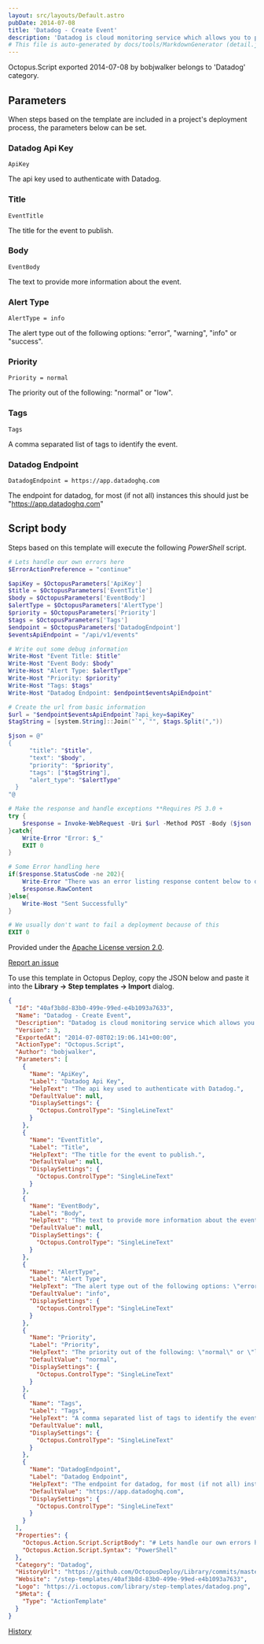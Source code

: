 ```yaml
---
layout: src/layouts/Default.astro
pubDate: 2014-07-08
title: 'Datadog - Create Event'
description: 'Datadog is cloud monitoring service which allows you to push arbitrary events into via an api.  This task allows you to create an event to correlate with other data.'
# This file is auto-generated by docs/tools/MarkdownGenerator (detail.js)
---
```


Octopus.Script exported 2014-07-08 by bobjwalker belongs to 'Datadog' category.

## Parameters

When steps based on the template are included in a project's deployment process, the parameters below can be set.


<div class="param">

### Datadog Api Key

`ApiKey`

The api key used to authenticate with Datadog.

</div>
        
<div class="param">

### Title

`EventTitle`

The title for the event to publish.

</div>
        
<div class="param">

### Body

`EventBody`

The text to provide more information about the event.

</div>
        
<div class="param">

### Alert Type

`AlertType = info`

The alert type out of the following options: "error", "warning", "info" or "success".

</div>
        
<div class="param">

### Priority

`Priority = normal`

The priority out of the following: "normal" or "low".

</div>
        
<div class="param">

### Tags

`Tags`

A comma separated list of tags to identify the event.

</div>
        
<div class="param">

### Datadog Endpoint

`DatadogEndpoint = https://app.datadoghq.com`

The endpoint for datadog, for most (if not all) instances this should just be "https://app.datadoghq.com"

</div>
        

## Script body

Steps based on this template will execute the following *PowerShell* script.

```PowerShell
# Lets handle our own errors here
$ErrorActionPreference = "continue"

$apiKey = $OctopusParameters['ApiKey']
$title = $OctopusParameters['EventTitle']
$body = $OctopusParameters['EventBody']
$alertType = $OctopusParameters['AlertType']
$priority = $OctopusParameters['Priority']
$tags = $OctopusParameters['Tags']
$endpoint = $OctopusParameters['DatadogEndpoint']
$eventsApiEndpoint = "/api/v1/events"

# Write out some debug information
Write-Host "Event Title: $title"
Write-Host "Event Body: $body"
Write-Host "Alert Type: $alertType"
Write-Host "Priority: $priority"
Write-Host "Tags: $tags"
Write-Host "Datadog Endpoint: $endpoint$eventsApiEndpoint"

# Create the url from basic information
$url = "$endpoint$eventsApiEndpoint`?api_key=$apiKey"
$tagString = [system.String]::Join("`",`"", $tags.Split(","))

$json = @"
{
      "title": "$title",
      "text": "$body",
      "priority": "$priority",
      "tags": ["$tagString"],
      "alert_type": "$alertType"
  }
"@

# Make the response and handle exceptions **Requires PS 3.0 + 
try {
    $response = Invoke-WebRequest -Uri $url -Method POST -Body ($json | ConvertFrom-Json | ConvertTo-Json) -ContentType "Application/json" -UseBasicParsing
}catch{
    Write-Error "Error: $_"
    EXIT 0
}

# Some Error handling here
if($response.StatusCode -ne 202){
    Write-Error "There was an error listing response content below to debug"
    $response.RawContent
}else{
    Write-Host "Sent Successfully"
}

# We usually don't want to fail a deployment because of this
EXIT 0
```

Provided under the [Apache License version 2.0](https://github.com/OctopusDeploy/Library/blob/master/LICENSE.txt).

[Report an issue](https://github.com/OctopusDeploy/Library/issues/new?assignees=&labels=&projects=&template=bug-report.yml&title=Issue%20with%20Datadog%20-%20Create%20Event&step-template=Datadog%20-%20Create%20Event)

<div class="get-json">

To use this template in Octopus Deploy, copy the JSON below and paste it into the **Library → Step templates → Import** dialog.

```json
{
  "Id": "40af3b8d-83b0-499e-99ed-e4b1093a7633",
  "Name": "Datadog - Create Event",
  "Description": "Datadog is cloud monitoring service which allows you to push arbitrary events into via an api.  This task allows you to create an event to correlate with other data.",
  "Version": 3,
  "ExportedAt": "2014-07-08T02:19:06.141+00:00",
  "ActionType": "Octopus.Script",
  "Author": "bobjwalker",
  "Parameters": [
    {
      "Name": "ApiKey",
      "Label": "Datadog Api Key",
      "HelpText": "The api key used to authenticate with Datadog.",
      "DefaultValue": null,
      "DisplaySettings": {
        "Octopus.ControlType": "SingleLineText"
      }
    },
    {
      "Name": "EventTitle",
      "Label": "Title",
      "HelpText": "The title for the event to publish.",
      "DefaultValue": null,
      "DisplaySettings": {
        "Octopus.ControlType": "SingleLineText"
      }
    },
    {
      "Name": "EventBody",
      "Label": "Body",
      "HelpText": "The text to provide more information about the event.",
      "DefaultValue": null,
      "DisplaySettings": {
        "Octopus.ControlType": "SingleLineText"
      }
    },
    {
      "Name": "AlertType",
      "Label": "Alert Type",
      "HelpText": "The alert type out of the following options: \"error\", \"warning\", \"info\" or \"success\".",
      "DefaultValue": "info",
      "DisplaySettings": {
        "Octopus.ControlType": "SingleLineText"
      }
    },
    {
      "Name": "Priority",
      "Label": "Priority",
      "HelpText": "The priority out of the following: \"normal\" or \"low\".",
      "DefaultValue": "normal",
      "DisplaySettings": {
        "Octopus.ControlType": "SingleLineText"
      }
    },
    {
      "Name": "Tags",
      "Label": "Tags",
      "HelpText": "A comma separated list of tags to identify the event.",
      "DefaultValue": null,
      "DisplaySettings": {
        "Octopus.ControlType": "SingleLineText"
      }
    },
    {
      "Name": "DatadogEndpoint",
      "Label": "Datadog Endpoint",
      "HelpText": "The endpoint for datadog, for most (if not all) instances this should just be \"https://app.datadoghq.com\"",
      "DefaultValue": "https://app.datadoghq.com",
      "DisplaySettings": {
        "Octopus.ControlType": "SingleLineText"
      }
    }
  ],
  "Properties": {
    "Octopus.Action.Script.ScriptBody": "# Lets handle our own errors here\n$ErrorActionPreference = \"continue\"\n\n$apiKey = $OctopusParameters['ApiKey']\n$title = $OctopusParameters['EventTitle']\n$body = $OctopusParameters['EventBody']\n$alertType = $OctopusParameters['AlertType']\n$priority = $OctopusParameters['Priority']\n$tags = $OctopusParameters['Tags']\n$endpoint = $OctopusParameters['DatadogEndpoint']\n$eventsApiEndpoint = \"/api/v1/events\"\n\n# Write out some debug information\nWrite-Host \"Event Title: $title\"\nWrite-Host \"Event Body: $body\"\nWrite-Host \"Alert Type: $alertType\"\nWrite-Host \"Priority: $priority\"\nWrite-Host \"Tags: $tags\"\nWrite-Host \"Datadog Endpoint: $endpoint$eventsApiEndpoint\"\n\n# Create the url from basic information\n$url = \"$endpoint$eventsApiEndpoint`?api_key=$apiKey\"\n$tagString = [system.String]::Join(\"`\",`\"\", $tags.Split(\",\"))\n\n$json = @\"\n{\n      \"title\": \"$title\",\n      \"text\": \"$body\",\n      \"priority\": \"$priority\",\n      \"tags\": [\"$tagString\"],\n      \"alert_type\": \"$alertType\"\n  }\n\"@\n\n# Make the response and handle exceptions **Requires PS 3.0 + \ntry {\n    $response = Invoke-WebRequest -Uri $url -Method POST -Body ($json | ConvertFrom-Json | ConvertTo-Json) -ContentType \"Application/json\" -UseBasicParsing\n}catch{\n    Write-Error \"Error: $_\"\n    EXIT 0\n}\n\n# Some Error handling here\nif($response.StatusCode -ne 202){\n    Write-Error \"There was an error listing response content below to debug\"\n    $response.RawContent\n}else{\n    Write-Host \"Sent Successfully\"\n}\n\n# We usually don't want to fail a deployment because of this\nEXIT 0",
    "Octopus.Action.Script.Syntax": "PowerShell"
  },
  "Category": "Datadog",
  "HistoryUrl": "https://github.com/OctopusDeploy/Library/commits/master/step-templates//opt/buildagent/work/75443764cd38076d/step-templates/datadog-create-event.json",
  "Website": "/step-templates/40af3b8d-83b0-499e-99ed-e4b1093a7633",
  "Logo": "https://i.octopus.com/library/step-templates/datadog.png",
  "$Meta": {
    "Type": "ActionTemplate"
  }
}
```

[History](https://github.com/OctopusDeploy/Library/commits/master/step-templates/https://github.com/OctopusDeploy/Library/commits/master/step-templates//opt/buildagent/work/75443764cd38076d/step-templates/datadog-create-event.json)

</div>
